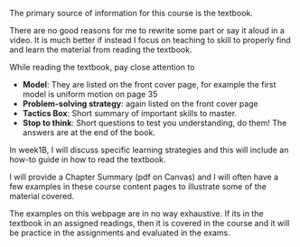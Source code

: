 The primary source of information for this course is the textbook. 


There are no good reasons for me to rewrite some part or say it aloud in a video. It is much better if instead I focus on teaching to skill to properly find and learn the material from reading the textbook.

While reading the textbook, pay close attention to 

* **Model**: They are listed on the front cover page, for example the first model is uniform motion on page 35
* **Problem-solving strategy**: again listed on the front cover page
* **Tactics Box**: Short summary of important skills to master.  
* **Stop to think**: Short questions to test you understanding, do them! The answers are at the end of the book. 

In week1B, I will discuss specific learning strategies and this will include an how-to guide in how to read the textbook. 

I will provide a Chapter Summary (pdf on Canvas) and I will often have a few examples in these course content pages to illustrate some of the material covered. 

<lrndesign-sidenote label="Instructor Note" icon="bookmark" bg-color="#c2e5f2">
The examples on this webpage are in no way exhaustive. If its in the textbook in an assigned readings, then it is covered in the course and it will be practice in the assignments and evaluated in the exams.
</lrndesign-sidenote> 


